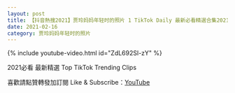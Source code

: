```yaml
---
layout: post
title: 【抖音熱搜2021】贾玲妈妈年轻时的照片 1 TikTok Daily 最新必看精選合集2021 02 16
date: 2021-02-16
category: 贾玲妈妈年轻时的照片
---
```


{% include youtube-video.html id="ZdL692Sl-zY" %}

2021必看 最新精選 Top TikTok Trending Clips

喜歡請點贊轉發加訂閱 Like & Subscribe：[YouTube](https://www.youtube.com/channel/UCAoR7VcanIPd04uEq_GIylA/videos)

